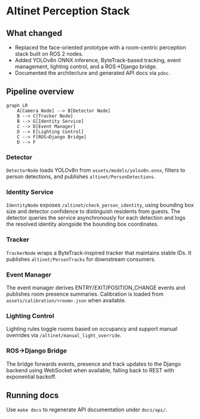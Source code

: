 # Altinet Perception Stack

## What changed

- Replaced the face-oriented prototype with a room-centric perception
  stack built on ROS 2 nodes.
- Added YOLOv8n ONNX inference, ByteTrack-based tracking, event
  management, lighting control, and a ROS→Django bridge.
- Documented the architecture and generated API docs via `pdoc`.

## Pipeline overview

```mermaid
graph LR
    A[Camera Node] --> B[Detector Node]
    B --> C[Tracker Node]
    B --> G[Identity Service]
    C --> D[Event Manager]
    D --> E[Lighting Control]
    C --> F[ROS→Django Bridge]
    D --> F
```

### Detector

`DetectorNode` loads YOLOv8n from `assets/models/yolov8n.onnx`, filters to
person detections, and publishes `altinet/PersonDetections`.

### Identity Service

`IdentityNode` exposes `/altinet/check_person_identity`, using bounding box
size and detector confidence to distinguish residents from guests. The
detector queries the service asynchronously for each detection and logs the
resolved identity alongside the bounding box coordinates.

### Tracker

`TrackerNode` wraps a ByteTrack-inspired tracker that maintains stable
IDs. It publishes `altinet/PersonTracks` for downstream consumers.

### Event Manager

The event manager derives ENTRY/EXIT/POSITION_CHANGE events and publishes
room presence summaries. Calibration is loaded from
`assets/calibration/<room>.json` when available.

### Lighting Control

Lighting rules toggle rooms based on occupancy and support manual
overrides via `/altinet/manual_light_override`.

### ROS→Django Bridge

The bridge forwards events, presence and track updates to the Django
backend using WebSocket when available, falling back to REST with
exponential backoff.

## Running docs

Use `make docs` to regenerate API documentation under `docs/api/`.
